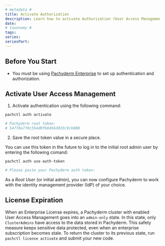 ```yaml
---
# metadata # 
title: Activate Authorization
description: Learn how to activate Authorization (User Access Management) in Pachyderm.
date: 
# taxonomy #
tags: 
series:
seriesPart:
---
```

## Before You Start 

- You must be using [Pachyderm Enterprise](../../enterprise/) to set up authentication and authorization. 

## Activate User Access Management

1. Activate authentication using the following command:

```s
pachctl auth activate 

# Pachyderm root token:
# 54778a770c554d0fb84563033c9cb808
```
2. Save the root token value in a secure place.

You can use this token in the future to log in to the initial root admin user by entering the following comand: 

```s
pachctl auth use-auth-token

# Please paste your Pachyderm auth token:
```

As a *Root User* (or initial admin), 
you can now configure Pachyderm to work with
the identity management provider (IdP) of your choice.

## License Expiration 
When an Enterprise License expires, a
Pachyderm cluster with enabled User Access Management goes into an
`admin-only` state. In this state, only `ClusterAdmins` have
access to the data stored in Pachyderm. This safety measure keeps sensitive data protected, even when an enterprise subscription becomes stale. To return the cluster to its previous state, run `pachctl license activate` and submit your new code.


